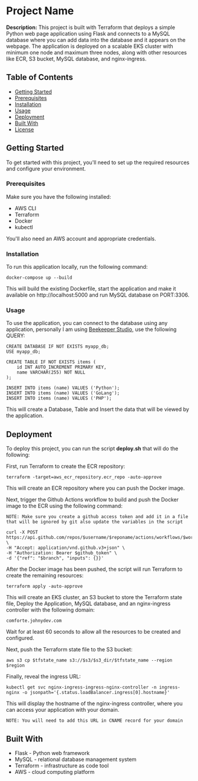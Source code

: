 # Project Name

**Description:** This project is built with Terraform that deploys a simple Python web page application using Flask and connects to a MySQL database where you can add data into the database and it appears on the webpage. The application is deployed on a scalable EKS cluster with minimum one node and maximum three nodes, along with other resources like ECR, S3 bucket, MySQL database, and nginx-ingress.

## Table of Contents

- [Getting Started](#getting-started)
- [Prerequisites](#prerequisites)
- [Installation](#installation)
- [Usage](#usage)
- [Deployment](#deployment)
- [Built With](#built-with)
- [License](#license)

## Getting Started

To get started with this project, you'll need to set up the required resources and configure your environment.

### Prerequisites

Make sure you have the following installed:

- AWS CLI
- Terraform
- Docker
- kubectl

You'll also need an AWS account and appropriate credentials.

### Installation

To run this application locally, run the following command:

```
docker-compose up --build
```

This will build the existing Dockerfile, start the application and make it available on http://localhost:5000 and run MySQL database on PORT:3306.

### Usage

To use the application, you can connect to the database using any application, personally I am using [Beekeeper Studio](https://www.beekeeperstudio.io/), use the following QUERY:

```
CREATE DATABASE IF NOT EXISTS myapp_db;
USE myapp_db;

CREATE TABLE IF NOT EXISTS items (
    id INT AUTO_INCREMENT PRIMARY KEY,
    name VARCHAR(255) NOT NULL
);

INSERT INTO items (name) VALUES ('Python');
INSERT INTO items (name) VALUES ('GoLang');
INSERT INTO items (name) VALUES ('PHP');
```

This will create a Database, Table and Insert the data that will be viewed by the application.

## Deployment

To deploy this project, you can run the script **deploy.sh** that will do the following:

First, run Terraform to create the ECR repository:

```
terraform -target=aws_ecr_repository.ecr_repo -auto-approve
```

This will create an ECR repository where you can push the Docker image.

Next, trigger the Github Actions workflow to build and push the Docker image to the ECR using the following command:

`NOTE: Make sure you create a github access token and add it in a file that will be ignored by git also update the variables in the script`

```
curl -X POST https://api.github.com/repos/$username/$reponame/actions/workflows/$workflow_id/dispatches \
-H "Accept: application/vnd.github.v3+json" \
-H "Authorization: Bearer $github_token" \
-d '{"ref": "$branch", "inputs": {}}'
```

After the Docker image has been pushed, the script will run Terraform to create the remaining resources:

```
terraform apply -auto-approve
```

This will create an EKS cluster, an S3 bucket to store the Terraform state file, Deploy the Application, MySQL database, and an nginx-ingress controller with the following domain:

```
comforte.johnydev.com
```

Wait for at least 60 seconds to allow all the resources to be created and configured.

Next, push the Terraform state file to the S3 bucket:

```
aws s3 cp $tfstate_name s3://$s3/$s3_dir/$tfstate_name --region $region
```

Finally, reveal the ingress URL:

```
kubectl get svc nginx-ingress-ingress-nginx-controller -n ingress-nginx -o jsonpath='{.status.loadBalancer.ingress[0].hostname}'
```

This will display the hostname of the nginx-ingress controller, where you can access your application with your domain.

`NOTE: You will need to add this URL in CNAME record for your domain`

## Built With

- Flask - Python web framework
- MySQL - relational database management system
- Terraform - infrastructure as code tool
- AWS - cloud computing platform

